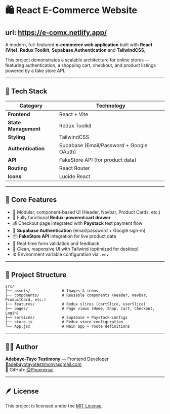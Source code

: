 # 🛍️ React E-Commerce Website 
## url: https://e-comx.netlify.app/

A modern, full-featured **e-commerce web application** built with **React (Vite)**, **Redux Toolkit**, **Supabase Authentication** and **TailwindCSS**,.

This project demonstrates a scalable architecture for online stores — featuring authentication, a shopping cart, checkout, and product listings powered by a fake store API.

---

## 🚀 Tech Stack

| Category | Technology |
|-----------|-------------|
| **Frontend** | React + Vite |
| **State Management** | Redux Toolkit |
| **Styling** | TailwindCSS |
| **Authentication** | Supabase (Email/Password + Google OAuth) |
| **API** | FakeStore API (for product data) |
| **Routing** | React Router |
| **Icons** | Lucide React |

---

## 🧠 Core Features

- 🧩 Modular, component-based UI (Header, Navbar, Product Cards, etc.)
- 🛒 Fully functional **Redux-powered cart drawer**
- 💰 Checkout page integrated with **Paystack** test payment flow
- 🔐 **Supabase Authentication** (email/password + Google sign-in)
- 📦 **FakeStore API** integration for live product data
- 💬 Real-time form validation and feedback
- 💅 Clean, responsive UI with Tailwind (optimized for desktop)
- ⚙️ Environment variable configuration via `.env`

---

## 🧩 Project Structure
```
src/
├── assets/              # Images & icons
├── components/          # Reusable components (Header, Navbar, ProductCard, etc.)
├── features/            # Redux slices (cartSlice, userSlice)
├── pages/               # Page views (Home, Shop, Cart, Checkout, Login)
├── services/            # Supabase + Paystack configs
├── store.js             # Redux store configuration
└── App.jsx              # Main app + route definitions
```

---



## 🧑‍💻 Author
**Adebayo-Tayo Testimony** — Frontend Developer  
📧adebayotayotestimony@gmail.com  
🐙 GitHub: [@Phoenixsai](https://github.com/Phoenixsai)

---

## 🪶 License
This project is licensed under the [MIT License](LICENSE).
